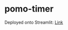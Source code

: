# pomo-timer

Deployed onto Streamlit: [Link](https://nguyenthekhoig7-pomodoro-timer.streamlit.app/)
